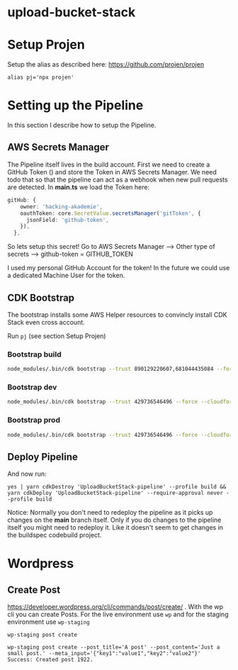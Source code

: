 # upload-bucket-stack

# Setup Projen
Setup the alias as described here: https://github.com/projen/projen

```
alias pj='npx projen'
```

# Setting up the Pipeline
In this section I describe how to setup the Pipeline.
## AWS Secrets Manager
The Pipeline itself lives in the build account. First we need to create a GitHub Token () and store the Token in AWS Secrets Manager. We need todo that so that the pipeline can act as a webhook when new pull requests are detected. In **main.ts** we load the Token here:

```ts
gitHub: {
    owner: 'hacking-akademie',
    oauthToken: core.SecretValue.secretsManager('gitToken', {
      jsonField: 'github-token',
    }),
  },
```
So lets setup this secret! Go to AWS Secrets Manager --> Other type of secrets --> github-token = GITHUB_TOKEN

I used my personal GitHub Account for the token! In the future we could use a dedicated Machine User for the token.

## CDK Bootstrap
The bootstrap installs some AWS Helper resources to convincly install CDK Stack even cross account.

Run `pj` (see section Setup Projen)

### Bootstrap build

```bash
node_modules/.bin/cdk bootstrap --trust 890129220607,681044435084 --force --cloudformation-execution-policies arn:aws:iam::aws:policy/AdministratorAccess aws://429736546496/eu-central-1 --profile build
```

### Bootstrap dev

```bash
node_modules/.bin/cdk bootstrap --trust 429736546496 --force --cloudformation-execution-policies arn:aws:iam::aws:policy/AdministratorAccess aws://890129220607/eu-central-1 --profile dev
```

### Bootstrap prod

```bash
node_modules/.bin/cdk bootstrap --trust 429736546496 --force --cloudformation-execution-policies arn:aws:iam::aws:policy/AdministratorAccess aws://681044435084/eu-central-1 --profile prod
```

## Deploy Pipeline

And now run:
```
yes | yarn cdkDestroy 'UploadBucketStack-pipeline' --profile build && yarn cdkDeploy 'UploadBucketStack-pipeline' --require-approval never --profile build
```

Notice: Normally you don't need to redeploy the pipeline as it picks up changes on the **main** branch itself. Only if you do changes to the pipeline itself you might need to redeploy it. Like it doesn't seem to get changes in the buildspec codebuild project.

# Wordpress

## Create Post
https://developer.wordpress.org/cli/commands/post/create/ . With the wp cli you can create Posts. For the live environment use `wp` and for the staging environment use `wp-staging`

```
wp-staging post create

wp-staging post create --post_title='A post' --post_content='Just a small post.' --meta_input='{"key1":"value1","key2":"value2"}'
Success: Created post 1922.
```